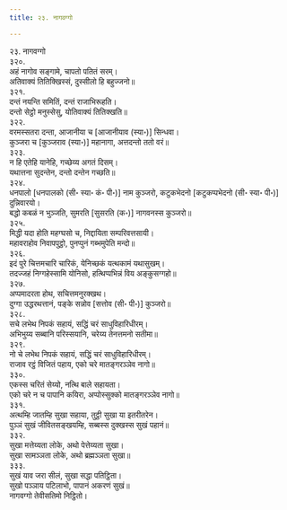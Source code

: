 ```yaml
---
title: २३. नागवग्गो

---
```

२३. नागवग्गो  
३२०.  
अहं नागोव सङ्गामे, चापतो पतितं सरम्।  
अतिवाक्यं तितिक्खिस्सं, दुस्सीलो हि बहुज्जनो॥  
३२१.  
दन्तं नयन्ति समितिं, दन्तं राजाभिरूहति।  
दन्तो सेट्ठो मनुस्सेसु, योतिवाक्यं तितिक्खति॥  
३२२.  
वरमस्सतरा दन्ता, आजानीया च [आजानीयाव (स्या॰)] सिन्धवा।  
कुञ्जरा च [कुञ्जराव (स्या॰)] महानागा, अत्तदन्तो ततो वरं॥  
३२३.  
न हि एतेहि यानेहि, गच्छेय्य अगतं दिसम्।  
यथात्तना सुदन्तेन, दन्तो दन्तेन गच्छति॥  
३२४.  
धनपालो [धनपालको (सी॰ स्या॰ कं॰ पी॰)] नाम कुञ्जरो, कटुकभेदनो [कटुकप्पभेदनो (सी॰ स्या॰ पी॰)] दुन्निवारयो।  
बद्धो कबळं न भुञ्जति, सुमरति [सुसरति (क॰)] नागवनस्स कुञ्जरो॥  
३२५.  
मिद्धी यदा होति महग्घसो च, निद्दायिता सम्परिवत्तसायी।  
महावराहोव निवापपुट्ठो, पुनप्पुनं गब्भमुपेति मन्दो॥  
३२६.  
इदं पुरे चित्तमचारि चारिकं, येनिच्छकं यत्थकामं यथासुखम्।  
तदज्जहं निग्गहेस्सामि योनिसो, हत्थिप्पभिन्नं विय अङ्कुसग्गहो॥  
३२७.  
अप्पमादरता होथ, सचित्तमनुरक्खथ।  
दुग्गा उद्धरथत्तानं, पङ्के सन्नोव [सत्तोव (सी॰ पी॰)] कुञ्जरो॥  
३२८.  
सचे लभेथ निपकं सहायं, सद्धिं चरं साधुविहारिधीरम्।  
अभिभुय्य सब्बानि परिस्सयानि, चरेय्य तेनत्तमनो सतीमा॥  
३२९.  
नो चे लभेथ निपकं सहायं, सद्धिं चरं साधुविहारिधीरम्।  
राजाव रट्ठं विजितं पहाय, एको चरे मातङ्गरञ्ञेव नागो॥  
३३०.  
एकस्स चरितं सेय्यो, नत्थि बाले सहायता।  
एको चरे न च पापानि कयिरा, अप्पोस्सुक्को मातङ्गरञ्ञेव नागो॥  
३३१.  
अत्थम्हि जातम्हि सुखा सहाया, तुट्ठी सुखा या इतरीतरेन।  
पुञ्ञं सुखं जीवितसङ्खयम्हि, सब्बस्स दुक्खस्स सुखं पहानं॥  
३३२.  
सुखा मत्तेय्यता लोके, अथो पेत्तेय्यता सुखा।  
सुखा सामञ्ञता लोके, अथो ब्रह्मञ्ञता सुखा॥  
३३३.  
सुखं याव जरा सीलं, सुखा सद्धा पतिट्ठिता।  
सुखो पञ्ञाय पटिलाभो, पापानं अकरणं सुखं॥  
नागवग्गो तेवीसतिमो निट्ठितो।  